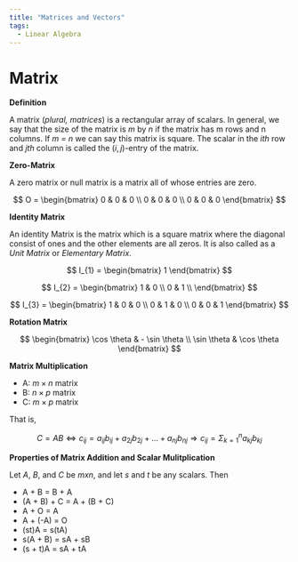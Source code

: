 ```yaml
---
title: "Matrices and Vectors"
tags:
  - Linear Algebra
---
```


# Matrix

**Definition**

A matrix (_plural, matrices_) is a rectangular array of scalars. In general, we say that the size of the matrix is _m_ by _n_ if the matrix has m rows and n columns. If _m = n_ we can say this matrix is square. The scalar in the $i$_th_ row and $j$_th_ column is called the $(i, j)$-entry of the matrix.

**Zero-Matrix**

A zero matrix or null matrix is a matrix all of whose entries are zero.

$$
O = 
\begin{bmatrix}
  0 & 0 & 0 \\
  0 & 0 & 0 \\
  0 & 0 & 0
\end{bmatrix}
$$

**Identity Matrix**

An identity Matrix is the matrix which is a square matrix where the diagonal consist of ones and the other elements are all zeros. It is also called as a _Unit Matrix_ or _Elementary Matrix_.

$$
I_{1} = 
\begin{bmatrix}
  1
\end{bmatrix}
$$

$$
I_{2} = 
\begin{bmatrix}
  1 & 0 \\
  0 & 1 \\
\end{bmatrix}
$$

$$
I_{3} = 
\begin{bmatrix}
  1 & 0 & 0 \\
  0 & 1 & 0 \\
  0 & 0 & 1
\end{bmatrix}
$$

**Rotation Matrix**

$$
\begin{bmatrix}
  \cos \theta & - \sin \theta \\
  \sin \theta & \cos \theta
\end{bmatrix}
$$

**Matrix Multiplication**

- A: $m \times n$ matrix
- B: $n \times p$ matrix
- C: $m \times p$ matrix

That is, 

$$
C = AB 	\Longleftrightarrow	c_{ij} = a_{ij}b_{ij} + a_{2j}b_{2j} + ... + a_{nj}b_{nj} \Rightarrow	c_{ij} = \Sigma_{k=1}^{n}a_{kj}b_{kj}
$$

**Properties of Matrix Addition and Scalar Mulitplication**

Let _A_, _B_, and _C_ be $m x n$, and let _s_ and  _t_ be any scalars. Then
- A + B = B + A
- (A + B) + C = A + (B + C)
- A + O = A
- A + (-A) = O
- (st)A = s(tA)
- s(A + B) = sA + sB
- (s + t)A = sA + tA
